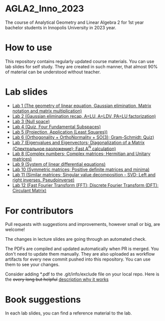 # AGLA2_Inno_2023
The course of Analytical Geometry and Linear Algebra 2 for 1st year bachelor students in Innopolis University in 2023 year.

# How to use

This repository contains regularly updated course materials. You can use lab slides for self study. They are created in such manner, that almost 90% of material can be understood  without teacher.

# Lab slides

* [Lab 1 (The geometry of linear equation, Gaussian elimination, Matrix notation and matrix multiplication)](https://github.com/Lupasic/AGLA2_Inno_2023/blob/main/Labs/1/AGLA2_lab1_bul.pdf)
* [Lab 2 (Gaussian elimination recap, A=LU, A=LDV, PA=LU factorization)](https://github.com/Lupasic/AGLA2_Inno_2023/blob/main/Labs/2/AGLA2_lab2_bul.pdf) 
* [Lab 3 (Null space)](https://github.com/Lupasic/AGLA2_Inno_2023/blob/main/Labs/3/AGLA2_lab3_bul.pdf)
* [Lab 4 (Quiz, Four Fundamental Subspaces)](https://github.com/Lupasic/AGLA2_Inno_2023/blob/main/Labs/4/AGLA2_lab4_bul.pdf)
* [Lab 5 (Projection, Application (Least Squares))](https://github.com/Lupasic/AGLA2_Inno_2023/blob/main/Labs/5/AGLA2_lab5_bul.pdf)
* [Lab 6 (Orthogonality + OrthoNormality + SO(3); Gram-Schmidt; Quiz)](https://github.com/Lupasic/AGLA2_Inno_2023/blob/main/Labs/6/AGLA2_lab6_bul.pdf)
* [Lab 7 (Eigenvalues and Eigenvectors; Diagonalization of a Matrix (Спектральное разложение); Fast A$^N$ calculation)](https://github.com/Lupasic/AGLA2_Inno_2023/blob/main/Labs/7/AGLA2_lab7_bul.pdf)
* [Lab 8 (Complex numbers; Complex matrices; Hermitian and Unitary matrices)](https://github.com/Lupasic/AGLA2_Inno_2023/blob/main/Labs/8/AGLA2_lab8_bul.pdf)
* [Lab 9 (System of linear differential equations)](https://github.com/Lupasic/AGLA2_Inno_2023/blob/main/Labs/9/AGLA2_lab9_bul.pdf)
* [Lab 10 (Symmetric matrices; Positive definite matrices and minima)](https://github.com/Lupasic/AGLA2_Inno_2023/blob/main/Labs/10/AGLA2_lab10_bul.pdf)
* [Lab 11 (Similar matrices; Singular value decomposition - SVD; Left and right inverses. Pseudoinverse)](https://github.com/Lupasic/AGLA2_Inno_2023/blob/main/Labs/11/AGLA2_lab11_bul.pdf)
* [Lab 12 (Fast Fourier Transform (FFT); Discrete Fourier Transform (DFT); Circulant Matrix)](https://github.com/Lupasic/AGLA2_Inno_2023/blob/main/Labs/12/AGLA2_lab12_bul.pdf)

# For contributors

Pull requests with suggestions and improvements, however small or big, are welcome!

The changes in lecture slides are going through an automated check.

The PDFs are compiled and updated automatically when PR is merged. You don't need to update them manually. They are also uploaded as workflow artifacts for every new commit pushed into this repository. You can use them to see your changes.
 
Consider adding \*.pdf to the .git/info/exclude file on your local repo. Here is the ~~overy long but helpful~~ [description why it works](https://medium.com/@dave_lunny/exclude-files-from-git-without-committing-changes-to-gitignore-986fa712e78d)

# Book suggestions
In each lab slides, you can find a reference material to the lab.
